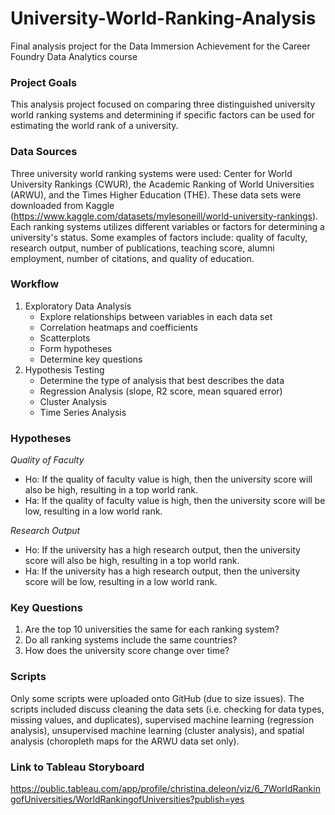 # University-World-Ranking-Analysis
Final analysis project for the Data Immersion Achievement for the Career Foundry Data Analytics course

### Project Goals
This analysis project focused on comparing three distinguished university world ranking systems and determining if specific factors can be used for estimating the world rank of a university. 

### Data Sources
Three university world ranking systems were used: Center for World University Rankings (CWUR), the Academic Ranking of World Universities (ARWU), and the Times Higher Education (THE). These data sets were downloaded from Kaggle (https://www.kaggle.com/datasets/mylesoneill/world-university-rankings). Each ranking systems utilizes different variables or factors for determining a university's status. Some examples of factors include: quality of faculty, research output, number of publications, teaching score, alumni employment, number of citations, and quality of education. 

### Workflow 
1. Exploratory Data Analysis 
    - Explore relationships between variables in each data set
    - Correlation heatmaps and coefficients 
    - Scatterplots 
    - Form hypotheses 
    - Determine key questions 
2. Hypothesis Testing 
    - Determine the type of analysis that best describes the data 
    - Regression Analysis (slope, R2 score, mean squared error)
    - Cluster Analysis 
    - Time Series Analysis 

### Hypotheses 
*Quality of Faculty*
 - Ho: If the quality of faculty value is high, then the university score will also be high, resulting in a top world rank. 
 - Ha: If the quality of faculty value is high, then the university score will be low, resulting in a low world rank. 

*Research Output*
 - Ho: If the university has a high research output, then the university score will also be high, resulting in a top world rank. 
 - Ha: If the university has a high research output, then the university score will be low, resulting in a low world rank. 

### Key Questions
1. Are the top 10 universities the same for each ranking system? 
2. Do all ranking systems include the same countries? 
3. How does the university score change over time? 

### Scripts 
Only some scripts were uploaded onto GitHub (due to size issues). The scripts included discuss cleaning the data sets (i.e. checking for data types, missing values, and duplicates), supervised machine learning (regression analysis), unsupervised machine learning (cluster analysis), and spatial analysis (choropleth maps for the ARWU data set only). 

### Link to Tableau Storyboard
https://public.tableau.com/app/profile/christina.deleon/viz/6_7WorldRankingofUniversities/WorldRankingofUniversities?publish=yes
